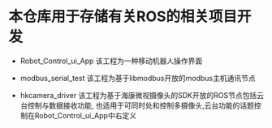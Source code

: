 # 本仓库用于存储有关ROS的相关项目开发

- Robot_Control_ui_App 该工程为一种移动机器人操作界面

- modbus_serial_test 该工程为基于libmodbus开放的modbus主机通讯节点

- hkcamera_driver 该工程为基于海康微视摄像头的SDK开放的ROS节点包括云台控制与数据接收功能, 也适用于可同时处和控制多摄像头,云台功能的话题控制在Robot_Control_ui_App中右定义
